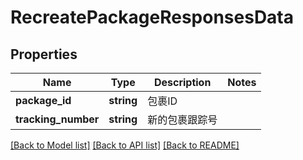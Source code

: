 # RecreatePackageResponsesData

## Properties
Name | Type | Description | Notes
------------ | ------------- | ------------- | -------------
**package_id** | **string** | 包裹ID | 
**tracking_number** | **string** | 新的包裹跟踪号 | 

[[Back to Model list]](../README.md#documentation-for-models) [[Back to API list]](../README.md#documentation-for-api-endpoints) [[Back to README]](../README.md)


